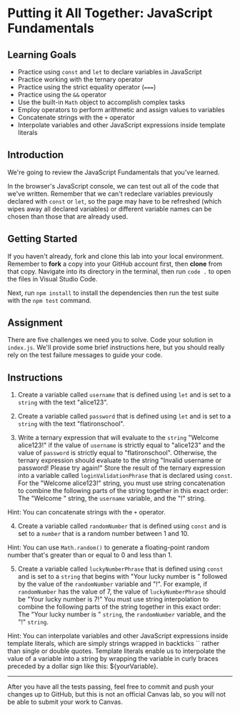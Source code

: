 # Putting it All Together: JavaScript Fundamentals

## Learning Goals

- Practice using `const` and `let` to declare variables in JavaScript
- Practice working with the ternary operator
- Practice using the strict equality operator (`===`)
- Practice using the `&&` operator
- Use the built-in `Math` object to accomplish complex tasks
- Employ operators to perform arithmetic and assign values to variables
- Concatenate strings with the `+` operator
- Interpolate variables and other JavaScript expressions inside template literals

## Introduction

We're going to review the JavaScript Fundamentals that you've learned.

In the browser's JavaScript console, we can test out all of the code that we've written. Remember that we can't redeclare variables previously declared with
`const` or `let`, so the page may have to be refreshed (which wipes away all
declared variables) or different variable names can be chosen than those that are already used.

## Getting Started

If you haven't already, fork and clone this lab into your local environment.
Remember to **fork** a copy into your GitHub account first, then **clone** from
that copy. Navigate into its directory in the terminal, then run `code .` to
open the files in Visual Studio Code.

Next, run `npm install` to install the dependencies then run the test suite with
the `npm test` command.

## Assignment

There are five challenges we need you to solve. Code your solution in
`index.js`. We'll provide some brief instructions here, but you should really
rely on the test failure messages to guide your code.

## Instructions

1. Create a variable called `username` that is defined using `let` and is set to a `string` with the text "alice123".

2. Create a variable called `password` that is defined using `let` and is set to a `string` with the text "flatironschool".

3. Write a ternary expression that will evaluate to the `string` "Welcome alice123!" if the value of `username` is strictly equal to "alice123" and the value of `password` is strictly equal to "flatironschool". Otherwise, the ternary expression should evaluate to the string "Invalid username or password! Please try again!" Store the result of the ternary expression into a variable called `loginValidationPhrase` that is declared using `const`. For the "Welcome alice123!" string, you must use string concatenation to combine the following parts of the string together in this exact order: The "Welcome " string, the `username` variable, and the "!" string.

Hint: You can concatenate strings with the `+` operator.

4. Create a variable called `randomNumber` that is defined using `const` and is set to a `number` that is a random number between 1 and 10.

Hint: You can use `Math.random()` to generate a floating-point random number that's greater than or equal to 0 and less than 1.

5. Create a variable called `luckyNumberPhrase` that is defined using `const` and is set to a `string` that begins with "Your lucky number is " followed by the value of the `randomNumber` variable and "!". For example, if `randomNumber` has the value of 7, the value of `luckyNumberPhrase` should be "Your lucky number is 7!" You must use string interpolation to combine the following parts of the string together in this exact order: The "Your lucky number is " `string`, the `randomNumber` variable, and the "!" `string`.

Hint: You can interpolate variables and other JavaScript expressions inside template literals, which are simply strings wrapped in backticks `` rather than single or double quotes. Template literals enable us to interpolate the value of a variable into a string by wrapping the variable in curly braces preceded by a dollar sign like this: ${yourVariable}.

***

After you have all the tests passing, feel free to commit and push your changes
up to GitHub, but this is not an official Canvas lab, so you will not be able to submit your work to Canvas.